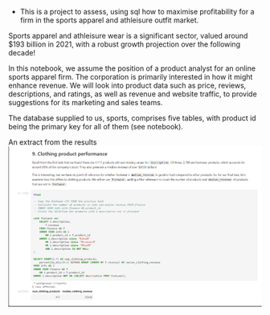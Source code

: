 * This is a project to assess, using sql how to maximise profitability for a firm in the sports apparel and athleisure outfit market.




Sports apparel and athleisure wear is a significant sector, valued around $193 billion in 2021, with a robust growth projection over the following decade!


In this notebook, we assume the position of a product analyst for an online sports apparel firm.
The corporation is primarily interested in how it might enhance revenue.
We will look into product data such as price, reviews, descriptions, and ratings, as well as revenue and website traffic, to provide suggestions for its marketing and sales teams.


The database supplied to us, sports, comprises five tables, with product id being the primary key for all of them (see notebook). 


An extract from the results
![alt text](image.png "")
